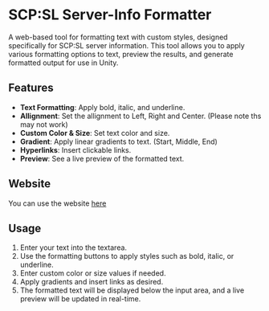 # SCP:SL Server-Info Formatter

A web-based tool for formatting text with custom styles, designed specifically for SCP:SL server information. This tool allows you to apply various formatting options to text, preview the results, and generate formatted output for use in Unity.

## Features

- **Text Formatting**: Apply bold, italic, and underline.
- **Allignment**: Set the allignment to Left, Right and Center. (Please note ths may not work)
- **Custom Color & Size**: Set text color and size.
- **Gradient**: Apply linear gradients to text. (Start, Middle, End)
- **Hyperlinks**: Insert clickable links.
- **Preview**: See a live preview of the formatted text.

## Website

You can use the website [here](https://eeknom.github.io/SCP-SL-Server-Info-Formatter)

## Usage

1. Enter your text into the textarea.
2. Use the formatting buttons to apply styles such as bold, italic, or underline.
3. Enter custom color or size values if needed.
4. Apply gradients and insert links as desired.
5. The formatted text will be displayed below the input area, and a live preview will be updated in real-time.
